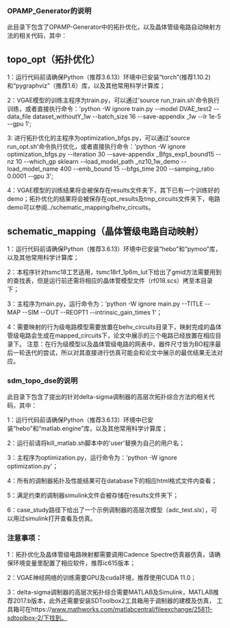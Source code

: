 ### OPAMP_Generator的说明

此目录下包含了OPAMP-Generator中的拓扑优化，以及晶体管级电路自动映射方法的相关代码，其中：

## topo_opt（拓扑优化）

1：运行代码前请确保Python（推荐3.6.13）环境中已安装“torch”(推荐1.10.2)和“pygraphviz”（推荐1.6）库，以及其他常用科学计算库；

2：VGAE模型的训练主程序为train.py，可以通过'source run_train.sh'命令执行训练，或者直接执行命令：'python -W ignore train.py --model DVAE_test2 --data_file dataset_withoutY_1w --batch_size 16 --save-appendix _1w --lr 1e-5 --gpu 1';

3: 进行拓扑优化的主程序为optimization_bfgs.py，可以通过'source run_opt.sh'命令执行优化，或者直接执行命令：'python -W ignore optimization_bfgs.py --iteration 30 --save-appendix _Bfgs_exp1_bound15 --nz 10 --which_gp sklearn --load_model_path _nz10_1w_demo --load_model_name 400 --emb_bound 15 --bfgs_time 200 --samping_ratio 0.0001 --gpu 3';

4：VGAE模型的训练结果将会被保存在results文件夹下，其下已有一个训练好的demo；拓扑优化的结果将会被保存在opt_results及tmp_circuits文件夹下，电路demo可以参阅../schematic_mapping/behv_circuits。

## schematic_mapping（晶体管级电路自动映射）

1：运行代码前请确保Python（推荐3.6.13）环境中已安装“hebo”和“pymoo”库，以及其他常用科学计算库；

2：本程序针对tsmc18工艺适用，tsmc18rf_1p6m_lut下给出了gmid方法需要用到的查找表，但是运行前还需将相应的晶体管模型文件（rf018.scs）拷至本目录下；

3：主程序为main.py，运行命令为：'python -W ignore main.py --TITLE --MAP --SIM --OUT --REOPT1 --intrinsic_gain_times 1'；

4：需要映射的行为级电路模型需要放置在behv_circuits目录下，映射完成的晶体管级电路会生成在mapped_circuits下，论文中展示的三个电路已经放置在相应目录下。
    注意：在行为级模型以及晶体管级电路的网表中，器件尺寸皆为BO程序最后一轮迭代的尝试，所以对其直接进行仿真可能会和论文中展示的最优结果无法对应。

### sdm_topo_dse的说明

此目录下包含了提出的针对delta-sigma调制器的高层次拓扑综合方法的相关代码，其中：

1：运行代码前请确保Python（推荐3.6.13）环境中已安装“hebo”和“matlab.engine”库，以及其他常用科学计算库；

2：运行前请将kill_matlab.sh脚本中的'user'替换为自己的用户名；

3：主程序为optimization.py，运行命令为：'python -W ignore optimization.py'；

4：所有的调制器拓扑及性能结果可在database下的相应html格式文件内查看；

5：满足约束的调制器simulink文件会被存储在results文件夹下；

6：case_study路径下给出了一个示例调制器的高层次模型（adc_test.slx），可以用过simulink打开查看及仿真。

### 注意事项：

1：拓扑优化及晶体管级电路映射都需要调用Cadence Spectre仿真器仿真，请确保环境变量里配置了相应软件，推荐ic615版本；

2：VGAE神经网络的训练需要GPU及cuda环境，推荐使用CUDA 11.0；

3：delta-sigma调制器的高层次拓扑综合需要MATLAB及Simulink，MATLAB推荐2017.b版本，此外还需要安装SDToolbox2工具箱用于调制器的建模及仿真，
    工具箱可在https://www.mathworks.com/matlabcentral/fileexchange/25811-sdtoolbox-2/下找到。